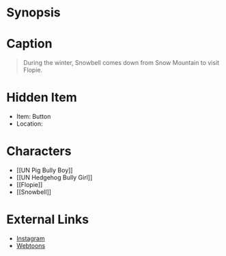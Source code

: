 # Synopsis


# Caption
> During the winter, Snowbell comes down from Snow Mountain to visit Flopie.

# Hidden Item
* Item: Button
* Location: <strike></strike>

# Characters
* [[UN Pig Bully Boy]]
* [[UN Hedgehog Bully Girl]]
* [[Flopie]]
* [[Snowbell]]

# External Links
* [Instagram](https://www.instagram.com/p/CJKH0TyDkVL/?igshid=YmMyMTA2M2Y=)
* [Webtoons](https://www.webtoons.com/en/challenge/twistwood-tales/63-winter-weirdo/viewer?title_no=344740&episode_no=68)